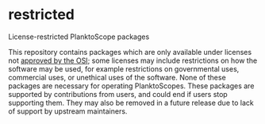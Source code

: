 # restricted
License-restricted PlanktoScope packages

This repository contains packages which are only available under licenses not
[approved by the OSI](https://opensource.org/licenses/); some licenses may include restrictions on
how the software may be used, for example restrictions on governmental uses, commercial uses, or
unethical uses of the software. None of these packages are necessary for operating PlanktoScopes.
These packages are supported by contributions from users, and could end if users stop supporting
them. They may also be removed in a future release due to lack of support by upstream maintainers.
